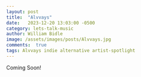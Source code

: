 ```yaml
---
layout: post
title:  "Alvvays"
date:   2023-12-20 13:03:00 -0500
category: lets-talk-music
author: William Bidle
image: /assets/images/posts/Alvvays.jpg
comments:  true
tags: Alvvays indie alternative artist-spotlight
---
```

Coming Soon!